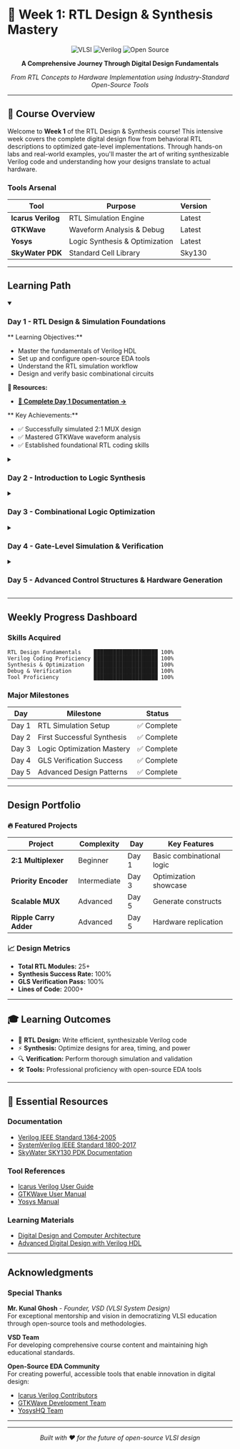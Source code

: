 # 🚀 Week 1: RTL Design & Synthesis Mastery

<div align="center">
  
  ![VLSI](https://img.shields.io/badge/VLSI-Design%20%26%20Synthesis-blue?style=for-the-badge&logo=intel&logoColor=white)
  ![Verilog](https://img.shields.io/badge/Verilog-HDL-green?style=for-the-badge&logo=v&logoColor=white)
  ![Open Source](https://img.shields.io/badge/Open%20Source-EDA%20Tools-orange?style=for-the-badge&logo=opensourceinitiative&logoColor=white)
  
  **A Comprehensive Journey Through Digital Design Fundamentals**
  
  *From RTL Concepts to Hardware Implementation using Industry-Standard Open-Source Tools*

</div>

---

## 🎯 Course Overview

Welcome to **Week 1** of the RTL Design & Synthesis course! This intensive week covers the complete digital design flow from behavioral RTL descriptions to optimized gate-level implementations. Through hands-on labs and real-world examples, you'll master the art of writing synthesizable Verilog code and understanding how your designs translate to actual hardware.

### Tools Arsenal
| **Tool** | **Purpose** | **Version** |
|----------|-------------|-------------|
| **Icarus Verilog** | RTL Simulation Engine | Latest |
| **GTKWave** | Waveform Analysis & Debug | Latest |
| **Yosys** | Logic Synthesis & Optimization | Latest |
| **SkyWater PDK** | Standard Cell Library | Sky130 |

---

## Learning Path

<details open>
<summary><h3> Day 1 - RTL Design & Simulation Foundations</h3></summary>

** Learning Objectives:**
- Master the fundamentals of Verilog HDL
- Set up and configure open-source EDA tools
- Understand the RTL simulation workflow
- Design and verify basic combinational circuits
  
**📁 Resources:**
- **[📖 Complete Day 1 Documentation →](./Day1/README.md)**

** Key Achievements:**
- ✅ Successfully simulated 2:1 MUX design
- ✅ Mastered GTKWave waveform analysis
- ✅ Established foundational RTL coding skills

</details>
<details>
<summary><h3>Day 2 - Introduction to Logic Synthesis</h3></summary>

** Learning Objectives:**
- Understand the synthesis process and optimization
- Learn library-based technology mapping
- Explore area vs delay trade-offs
- Analyze synthesized netlists

**📁 Resources:**
- **[📖 Complete Day 2 Documentation →](./Day2/README.md)**

**🚀 Key Achievements:**
- ✅ Synthesized RTL designs using Yosys
- ✅ Analyzed synthesis reports and statistics
- ✅ Understood library cell mapping concepts

</details>
<details>
<summary><h3> Day 3 - Combinational Logic Optimization</h3></summary>

**🎯 Learning Objectives:**
- Master combinational optimization techniques
- Understand constant propagation and Boolean simplification
- Learn advanced optimization algorithms
- Practice optimization using real examples

**📁 Resources:**
- **[📖 Complete Day 3 Documentation →](./Day3/README.md)**

**🚀 Key Achievements:**
- ✅ Applied constant propagation optimization
- ✅ Implemented Boolean algebra simplifications
- ✅ Measured optimization effectiveness

</details>
<details>
<summary><h3>Day 4 - Gate-Level Simulation & Verification</h3></summary>

**🎯 Learning Objectives:**
- Perform comprehensive gate-level simulation
- Identify and debug synthesis-simulation mismatches
- Master blocking vs non-blocking assignments
- Understand sensitivity list implications

**📁 Resources:**
- **[📖 Complete Day 4 Documentation →](./Day4/README.md)**

**Achievements:**
- ✅ Successfully conducted GLS verification
- ✅ Identified and resolved coding issues
- ✅ Mastered professional Verilog practices

</details>
<details>
<summary><h3>Day 5 - Advanced Control Structures & Hardware Generation</h3></summary>

**🎯 Learning Objectives:**
- Master IF and CASE statement implementations
- Learn loop constructs for scalable designs
- Understand hardware generation techniques
- Apply optimization strategies effectively

**📁 Resources:**
- **[📖 Complete Day 5 Documentation →](./Day5/README.md)**


**🚀 Key Achievements:**
- ✅ Implemented scalable control structures
- ✅ Mastered FOR and GENERATE constructs
- ✅ Built complex, optimized designs

</details>

---

## Weekly Progress Dashboard

### **Skills Acquired**
```
RTL Design Fundamentals    ████████████████████ 100%
Verilog Coding Proficiency ████████████████████ 100%
Synthesis & Optimization   ████████████████████ 100%
Debug & Verification       ████████████████████ 100%
Tool Proficiency           ████████████████████ 100%
```

### **Major Milestones**
| **Day** | **Milestone** | **Status** |
|---------|---------------|------------|
| Day 1 | RTL Simulation Setup | ✅ Complete |
| Day 2 | First Successful Synthesis | ✅ Complete |
| Day 3 | Logic Optimization Mastery | ✅ Complete |
| Day 4 | GLS Verification Success | ✅ Complete |
| Day 5 | Advanced Design Patterns | ✅ Complete |

---

## Design Portfolio

### **🔥 Featured Projects**

| **Project** | **Complexity** | **Day** | **Key Features** |
|-------------|----------------|---------|------------------|
| **2:1 Multiplexer** | Beginner | Day 1 | Basic combinational logic |
| **Priority Encoder** | Intermediate | Day 3 | Optimization showcase |
| **Scalable MUX** | Advanced | Day 5 | Generate constructs |
| **Ripple Carry Adder** | Advanced | Day 5 | Hardware replication |

### **📈 Design Metrics**
- **Total RTL Modules:** 25+
- **Synthesis Success Rate:** 100%
- **GLS Verification Pass:** 100%
- **Lines of Code:** 2000+

---

## 🎓 Learning Outcomes

- 🔧 **RTL Design:** Write efficient, synthesizable Verilog code
- ⚡ **Synthesis:** Optimize designs for area, timing, and power
- 🔍 **Verification:** Perform thorough simulation and validation
- 🛠️ **Tools:** Professional proficiency with open-source EDA tools

---

## 🔗 Essential Resources

### **Documentation**
- [Verilog IEEE Standard 1364-2005](https://ieeexplore.ieee.org/document/1620780)
- [SystemVerilog IEEE Standard 1800-2017](https://ieeexplore.ieee.org/document/8299595)
- [SkyWater SKY130 PDK Documentation](https://skywater-pdk.readthedocs.io/)

### **Tool References**
- [Icarus Verilog User Guide](http://iverilog.icarus.com/usage.html)
- [GTKWave User Manual](http://gtkwave.sourceforge.net/gtkwave.pdf)
- [Yosys Manual](http://www.clifford.at/yosys/files/yosys_manual.pdf)

### **Learning Materials**
- [Digital Design and Computer Architecture](https://www.amazon.com/Digital-Design-Computer-Architecture-Second/dp/0123944244)
- [Advanced Digital Design with Verilog HDL](https://www.amazon.com/Advanced-Digital-Design-Verilog-HDL/dp/0130893323)

---

## Acknowledgments

### **Special Thanks**

**Mr. Kunal Ghosh** - *Founder, VSD (VLSI System Design)*  
For exceptional mentorship and vision in democratizing VLSI education through open-source tools and methodologies.

**VSD Team**  
For developing comprehensive course content and maintaining high educational standards.

**Open-Source EDA Community**  
For creating powerful, accessible tools that enable innovation in digital design:
- [Icarus Verilog Contributors](http://iverilog.icarus.com/)
- [GTKWave Development Team](http://gtkwave.sourceforge.net/)
- [YosysHQ Team](https://yosyshq.net/)


---

<div align="center">


---

*Built with ❤️ for the future of open-source VLSI design*

</div>
